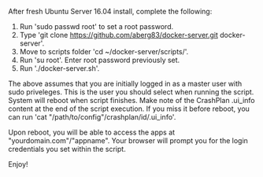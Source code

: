 After fresh Ubuntu Server 16.04 install, complete the following:

1. Run 'sudo passwd root' to set a root password.
2. Type 'git clone https://github.com/aberg83/docker-server.git docker-server'.
3. Move to scripts folder 'cd ~/docker-server/scripts/'.
4. Run 'su root'. Enter root password previously set. 
5. Run './docker-server.sh'.

The above assumes that you are initially logged in as a master user with sudo priveleges. This is the user you should select when running the script. System will reboot when script finishes. Make note of the CrashPlan .ui_info content at the end of the script execution. If you miss it before reboot, you can run 'cat "/path/to/config"/crashplan/id/.ui_info'.

Upon reboot, you will be able to access the apps at "yourdomain.com"/"appname". Your browser will prompt you for the login credentials you set within the script.

Enjoy!
